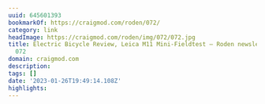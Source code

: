 ```yaml
---
uuid: 645601393
bookmarkOf: https://craigmod.com/roden/072/
category: link
headImage: https://craigmod.com/roden/img/072/072.jpg
title: Electric Bicycle Review, Leica M11 Mini-Fieldtest — Roden newsletter issue
  072
domain: craigmod.com
description: 
tags: []
date: '2023-01-26T19:49:14.108Z'
highlights: 
---
```




